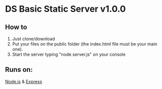 # DS Basic Static Server v1.0.0
## How to

1. Just clone/download
2. Put your files on the public folder (the index.html file must be your main one).
3. Start the server typing "node server.js" on your console

## Runs on:
[Node.js](https://nodejs.org) & [Express](https://expressjs.com/)
